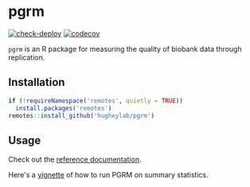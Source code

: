 # pgrm

[![check-deploy](https://github.com/hugheylab/pgrm/workflows/check-deploy/badge.svg)](https://github.com/hugheylab/pgrm/actions)
[![codecov](https://codecov.io/gh/hugheylab/pgrm/branch/main/graph/badge.svg)](https://codecov.io/gh/hugheylab/pgrm)

`pgrm` is an R package for measuring the quality of biobank data through replication.

## Installation

```r
if (!requireNamespace('remotes', quietly = TRUE))
  install.packages('remotes')
remotes::install_github('hugheylab/pgrm')
```

## Usage

Check out the [reference documentation](https://pgrm.hugheylab.org/reference/index.html).

Here's a [vignette](https://pgrm.hugheylab.org/articles/my-vignette.html) of how to run PGRM on summary statistics.
